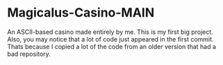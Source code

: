 # Magicalus-Casino-MAIN
An ASCII-based casino made entirely by me.
This is my first big project.
Also, you may notice that a lot of code just appeared in the first commit. Thats because I copied a lot of the code from an older version that had a bad repository.
